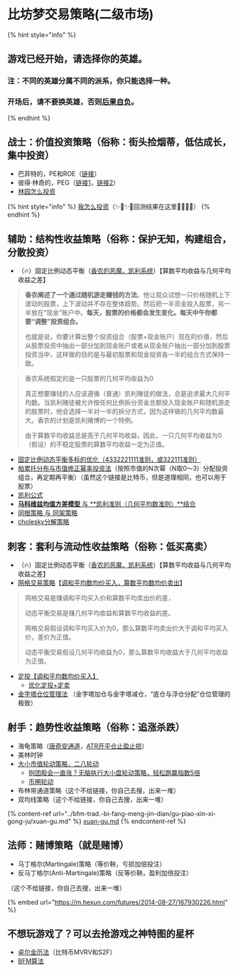 # 比坊梦交易策略(二级市场)

{% hint style="info" %}
## 游戏已经开始，请选择你的英雄。

### 注：不同的英雄分属不同的派系，你只能选择一种。

### 开场后，请不要换英雄，否则[后果自负](https://www.bilibili.com/video/BV1hJ411G7jN)。
{% endhint %}

## 战士：价值投资策略（俗称：街头捡烟蒂，低估成长，集中投资）

* 巴菲特的，PE和ROE（[链接](https://xueqiu.com/8287840120/102600210)）
* 彼得·林奇的，PEG（[链接1](https://xueqiu.com/8287840120/83909262)，[链接2](https://xueqiu.com/8287840120/74917276)）
* [林园怎么投资](../bfm-trad.-bi-fang-meng-jin-dian/gu-piao-xin-xi-gong-ju/xuan-gu.md)

{% hint style="info" %}
[我怎么投资](../bfm-trad.-bi-fang-meng-jin-dian/gu-piao-xin-xi-gong-ju/xuan-gu.md)（✨🌟✨🌟回测结果在这里🌟✨🌟✨）
{% endhint %}

## 辅助：结构性收益策略（俗称：保护无知，构建组合，分散投资）

* （🔥）固定比例动态平衡（[香农的恶魔，凯利系统](https://www.sohu.com/a/279180185\_99931606)）【算数平均收益与几何平均收益之差】

> **香农阐述了一个通过随机游走赚钱的方法**。他让观众试想一只价格随机上下波动的股票，上下波动并不存在整体趋势。然后把一半资金投入股票，另一半放在“现金”账户中。**每天，股票的价格都会发生变化。每天中午你都要“调整”投资组合。**
>
> 也就是说，你要计算出整个投资组合（股票+现金账户）现在的价值，然后从股票投资中抽出一部分加到现金账户或者从现金账户抽出一部分加到股票投资当中，这样做的目的是与最初股票和现金投资各一半的组合方式保持一致。

> 香农系统假定的是一只股票的几何平均收益为0
>
> 真正想要赚钱的人应该遵循（普通）凯利赌徒的做法，总是追求最大几何平均数。当凯利赌徒被允许按任何比例拆分资金总额投入现金账户和随机游走的股票时，他会选择一半对一半的拆分方式，因为这样做的几何平均数最大。香农的计划是凯利赌博的一个特例。
>
> 由于算数平均收益总是高于几何平均收益，因此，一只几何平均收益为0（假设）的不稳定股票的算数平均收益一定为正值。

* [固定比例动态平衡多标的优化（4332221111准则，或322111准则）](zi-chan-pei-zhi/the-haab-calendar/zhuo-er-jin-sheng-ji-6-cang-wei-dan-yuan.md)
* [帕累托分布与市值修正幂率投资法](zi-chan-pei-zhi/the-tzolkin-calendar/zhuo-er-jin-sheng-ji-10-shi-zhan-mi-xiu.md)（按照市值的N次幂（N取0～3）分配投资组合，再定期再平衡）（虽然这个链接是比特币，但是道理相同，也可以用于股票）
* [凯利公式](https://guhhhhaa.gitbook.io/joinquant/jin-rong-li-lun-zong-jie/zi-chan-pei-zhi)
* [**马科维兹均值方差模型**  与 **凯利准则（几何平均数准则）**结合](https://guhhhhaa.gitbook.io/joinquant/jin-rong-li-lun-zong-jie/zi-chan-pei-zhi)
* [同根策略 与 同架策略](https://guhhhhaa.gitbook.io/joinquant/jin-rong-li-lun-zong-jie/zi-chan-pei-zhi/tong-gen-ce-lve-yu-tong-jia-ce-lve)
* [cholesky分解策略](https://guhhhhaa.gitbook.io/joinquant/jin-rong-li-lun-zong-jie/zi-chan-pei-zhi/ruo-chen-de-ce-lve)

## 刺客：套利与流动性收益策略（俗称：低买高卖）

* （🔥）固定比例动态平衡（[香农的恶魔，凯利系统](https://www.sohu.com/a/279180185\_99931606)）【算数平均收益与几何平均收益之差】
* [网格交易策略](https://guhhhhaa.gitbook.io/joinquant/joinquant/pan-dian-ge-zhong-wang-ge)【[调和平均数均价买入，算数平均数均价卖出](https://guhhhhaa.gitbook.io/joinquant/joinquant/wang-ge-fu-ying-ying-an-die-dan-mai-de-tiao-he-ping-jun-zhang-dan-mai-de-suan-shu-ping-jun-ji-suan)】

> 网格交易是赚调和平均买入价和算数平均卖出价的差，
>
> 动态平衡交易是赚几何平均收益和算数平均收益的差。
>
> 网格交易假设调和平均买入价为0，那么算数平均卖出价大于调和平均买入价，差价为正值。
>
> 动态平衡交易假设几何平均收益为0，那么算数平均收益大于几何平均收益为正值。

* [定投【调和平均数均价买入】](https://m.sohu.com/a/372948519\_120052323)
  * [优化定投+定卖](https://mp.weixin.qq.com/s?\__biz=MzI5ODY5MTQwMA==\&mid=2247488396\&idx=1\&sn=418d4ffe5504c9d67356fa145dcadeb9\&scene=21#wechat_redirect)
* [金字塔仓位管理法](https://guhhhhaa.gitbook.io/joinquant/jin-rong-li-lun-zong-jie/zi-chan-pei-zhi/jin-zi-ta-cang-wei-guan-li-fa) （金字塔加仓与金字塔减仓，“底仓与浮仓分配”仓位管理的极致）

## 射手：趋势性收益策略（俗称：追涨杀跌）

* 海龟策略（[唐奇安通道](https://www.zhihu.com/zvideo/1386620312193126400)，[ATR开平仓止盈止损](https://www.zhihu.com/zvideo/1408466616892313601)）
* 美林时钟
* [大小市值轮动策略，二八轮动](http://www.360doc.cn/mip/554655681.html)
  * [抱团股会一直涨？无脑执行大小盘轮动策略，轻松跑赢指数5倍](https://mp.weixin.qq.com/s?\__biz=MzI5ODY5MTQwMA==\&mid=2247488496\&idx=1\&sn=05754fa8f993b802eaf5d0592496a0c7\&scene=21#wechat_redirect)
  * [币圈轮动](https://mp.weixin.qq.com/s?\__biz=MzI5ODY5MTQwMA==\&mid=2247488576\&idx=1\&sn=015e9165bd427048214359cb4403889c\&chksm=eca0aa67dbd72371f4915c9e1e100825c7744d81e59292e464b0e1e067dfdd2d346cd0a07d87\&scene=178\&cur_album_id=1823729338689585161#rd)
* 布林带通道策略（这个不给链接，你自己去搜，出来一堆）
* 双均线策略（这个不给链接，你自己去搜，出来一堆）

{% content-ref url="../bfm-trad.-bi-fang-meng-jin-dian/gu-piao-xin-xi-gong-ju/xuan-gu.md" %}
[xuan-gu.md](../bfm-trad.-bi-fang-meng-jin-dian/gu-piao-xin-xi-gong-ju/xuan-gu.md)
{% endcontent-ref %}

## 法师：赌博策略（就是赌博）

* 马丁格尔(Martingale)策略（等价鞅，亏损加倍投注）
* 反马丁格尔(Anti-Martingale)策略（反等价鞅，盈利加倍投注）

（这个不给链接，你自己去搜，出来一堆）

{% embed url="https://m.hexun.com/futures/2014-08-27/167930226.html" %}

## 不想玩游戏了？可以去抢游戏之神特图的星杯

* [卓尔金历法](zi-chan-pei-zhi/the-tzolkin-calendar/)（比特币MVRV和S2F）
* [BFM算法](../bfm-rins.-bi-fang-meng-ke-xue-yan-jiu-yuan/what-is-bfm-al/)
